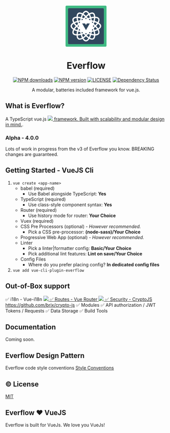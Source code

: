 <p align="center"><img width="128px" height="128px" src="./assets/everflow-logo.png" alt="Everflow Logo"></p>
<h1 align="center">Everflow</h1>
<p align="center">
    <a href="https://www.npmjs.com/package/everflow"><img src="https://img.shields.io/npm/dm/everflow.svg" alt="NPM downloads"></a>
    <a href="https://www.npmjs.com/package/everflow"><img src="https://img.shields.io/npm/v/everflow.svg" alt="NPM version"></a>
    <a href="https://github.com/AtomHash/everflow/blob/master/LICENSE"><img src="https://img.shields.io/npm/l/everflow.svg" alt="LICENSE"></a>
    <a href="https://david-dm.org/AtomHash/everflow"><img src="https://david-dm.org/AtomHash/everflow.svg" alt="Dependency Status"></a>
</p>

<p align="center">A modular, batteries included framework for vue.js.</p>


## What is Everflow?
A TypeScript vue.js <a href="https://vuejs.org" target="_blank"><img width="20" src="https://vuejs.org/images/logo.png"> framework. Built with scalability and modular design in mind.</a>.

### Alpha - 4.0.0
Lots of work in progress from the v3 of Everflow you know. BREAKING changes are guaranteed.

## Getting Started - VueJS Cli
1. `vue create <app-name>`
    - babel (required)
        - Use Babel alongside TypeScript: **Yes**
    - TypeScript (required)
        - Use class-style component syntax: **Yes**
    - Router  (required)
        - Use history mode for router: **Your Choice**
    - Vuex (required)
    - CSS Pre Processors (optional) - *However recommended.*
        - Pick a CSS pre-processor: **(node-sass)/Your Choice**
    - Progressive Web App (optional) - *However recommended.*
    - Linter
        - Pick a linter|formatter config: **Basic/Your Choice**
        - Pick additional lint features: **Lint on save/Your Choice**
    - Config Files
        - Where do you prefer placing config? **In dedicated config files**
2. `vue add vue-cli-plugin-everflow`

## Out-of-Box support

:white_check_mark: i18n - Vue-i18n <a href="https://kazupon.github.io/vue-i18n/" target="_blank"><img width="24" src="https://raw.githubusercontent.com/kazupon/vue-i18n/v8.x/assets/vue-i18n-logo.png">
:white_check_mark: Routes - Vue Router <a href="https://router.vuejs.org/" target="_blank"><img width="24" src="https://vuejs.org/images/logo.png">
:white_check_mark: Security - CryptoJS <a href="https://router.vuejs.org/" target="_blank">https://github.com/brix/crypto-js</a>
:white_check_mark: Modules
:white_check_mark: API authorization / JWT Tokens / Requests
:white_check_mark: Data Storage
:white_check_mark: Build Tools

## Documentation
Coming soon.

## Everflow Design Pattern
Everflow code style conventions
[Style Conventions](https://github.com/AtomHash/everflow-design-pattern)

## :copyright: License
[MIT](http://opensource.org/licenses/MIT)

## Everflow ❤ VueJS
Everflow is built for VueJs. We love you VueJs!
